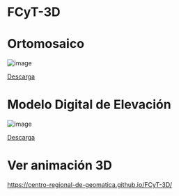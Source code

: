 # FCyT-3D

# Ortomosaico
![image](https://user-images.githubusercontent.com/85247275/132263029-4caed027-296c-4356-b5ee-f49045fb0d89.png)

[Descarga]()

# Modelo Digital de Elevación
![image](https://user-images.githubusercontent.com/85247275/132263073-43776f63-44b4-44d0-a740-92044cdb0af0.png)

[Descarga](https://ceregeo.s3.amazonaws.com/dem_fcyt_22185.tif)

# Ver animación 3D
https://centro-regional-de-geomatica.github.io/FCyT-3D/






